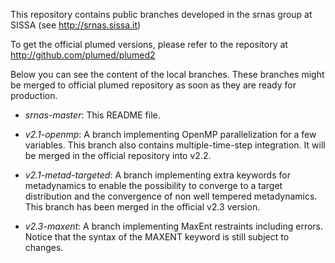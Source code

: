 This repository contains public branches developed in the srnas group
at SISSA (see http://srnas.sissa.it)

To get the official plumed versions, please refer to the repository at http://github.com/plumed/plumed2

Below you can see the content of the local branches. These branches might be merged to official plumed repository as soon as they are ready for production.

* _srnas-master_: This README file.

* _v2.1-openmp_: A branch implementing OpenMP parallelization for a few variables. This branch
  also contains multiple-time-step integration. It will be merged in the official repository
  into v2.2.

* _v2.1-metad-targeted_: A branch implementing extra keywords for metadynamics to enable the possibility to converge to a target   distribution and the convergence of non well tempered metadynamics. This branch has been merged in the official v2.3 version.

* _v2.3-maxent_: A branch implementing MaxEnt restraints including errors. Notice that the syntax of the MAXENT keyword is still subject to changes.
